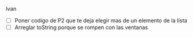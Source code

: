 
Ivan
 - [ ] Poner codigo de P2 que te deja elegir mas de un elemento de la lista  
 - [ ] Arreglar toString porque se rompen con las ventanas
